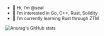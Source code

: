- 👋 Hi, I’m @seal
- 👀 I’m interested in Go, C++, Rust, Solidity
- 🌱 I’m currently learning Rust through ZTM
<!---
seal/seal is a ✨ special ✨ repository because its `README.md` (this file) appears on your GitHub profile.
You can click the Preview link to take a look at your changes.
--->


![Anurag's GitHub stats](https://github-readme-stats.vercel.app/api?username=seal&show_icons=true&theme=transparent)
